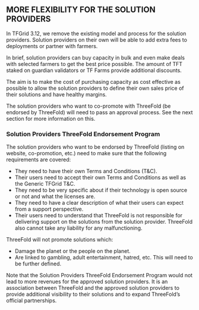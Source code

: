 ## MORE FLEXIBILITY FOR THE SOLUTION PROVIDERS

In TFGrid 3.12, we remove the existing model and process for the solution providers. Solution providers on their own will be able to add extra fees to deployments or partner with farmers.

In brief, solution providers can buy capacity in bulk and even make deals with selected farmers to get the best price possible. The amount of TFT staked on guardian validators or TF Farms provide additional discounts.

The aim is to make the cost of purchasing capacity as cost effective as possible to allow the solution providers to define their own sales price of their solutions and have healthy margins.

The solution providers who want to co-promote with ThreeFold (be endorsed by ThreeFold) will need to pass an approval process. See the next section for more information on this.

### Solution Providers ThreeFold Endorsement Program

The solution providers who want to be endorsed by ThreeFold (listing on website, co-promotion, etc.) need to make sure that the following requirements are covered:

* They need to have their own Terms and Conditions (T&C).
* Their users need to accept their own Terms and Conditions as well as the Generic TFGrid T&C.
* They need to be very specific about if their technology is open source or not and what the licenses are.
* They need to have a clear description of what their users can expect from a support perspective.
* Their users need to understand that ThreeFold is not responsible for delivering support on the solutions from the solution provider. ThreeFold also cannot take any liability for any malfunctioning.

ThreeFold will not promote solutions which:

* Damage the planet or the people on the planet.
* Are linked to gambling, adult entertainment, hatred, etc. This will need to be further defined.

Note that the Solution Providers ThreeFold Endorsement Program would not lead to more revenues for the approved solution providers. It is an association between ThreeFold and the approved solution providers to provide additional visibility to their solutions and to expand ThreeFold’s official partnerships.